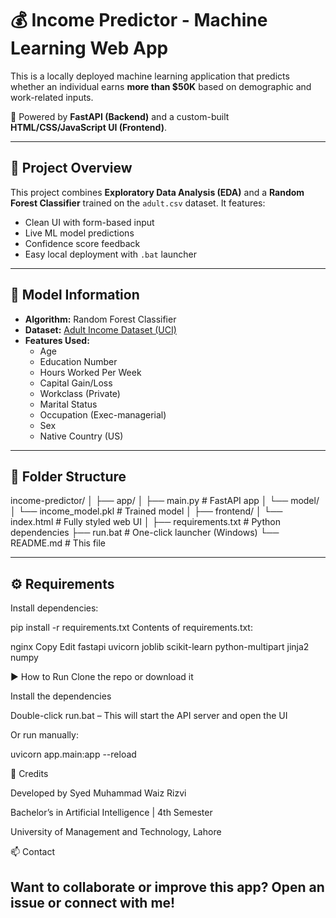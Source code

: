 # 💰 Income Predictor - Machine Learning Web App

This is a locally deployed machine learning application that predicts whether an individual earns **more than $50K** based on demographic and work-related inputs.

🚀 Powered by **FastAPI (Backend)** and a custom-built **HTML/CSS/JavaScript UI (Frontend)**.

---

## 📌 Project Overview

This project combines **Exploratory Data Analysis (EDA)** and a **Random Forest Classifier** trained on the `adult.csv` dataset. It features:

- Clean UI with form-based input
- Live ML model predictions
- Confidence score feedback
- Easy local deployment with `.bat` launcher

---

## 🧠 Model Information

- **Algorithm:** Random Forest Classifier  
- **Dataset:** [Adult Income Dataset (UCI)](https://archive.ics.uci.edu/ml/datasets/adult)
- **Features Used:**
  - Age
  - Education Number
  - Hours Worked Per Week
  - Capital Gain/Loss
  - Workclass (Private)
  - Marital Status
  - Occupation (Exec-managerial)
  - Sex
  - Native Country (US)

---

## 📂 Folder Structure

income-predictor/
│
├── app/
│ ├── main.py # FastAPI app
│ └── model/
│ └── income_model.pkl # Trained model
│
├── frontend/
│ └── index.html # Fully styled web UI
│
├── requirements.txt # Python dependencies
├── run.bat # One-click launcher (Windows)
└── README.md # This file


---

## ⚙️ Requirements

Install dependencies:

pip install -r requirements.txt
Contents of requirements.txt:

nginx
Copy
Edit
fastapi
uvicorn
joblib
scikit-learn
python-multipart
jinja2
numpy

▶️ How to Run
Clone the repo or download it

Install the dependencies

Double-click run.bat
– This will start the API server and open the UI

Or run manually:

uvicorn app.main:app --reload

🤝 Credits

Developed by Syed Muhammad Waiz Rizvi

Bachelor’s in Artificial Intelligence | 4th Semester

University of Management and Technology, Lahore

📫 Contact

Want to collaborate or improve this app? Open an issue or connect with me!
---



